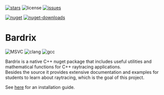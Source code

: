 [![stars](https://img.shields.io/github/stars/bardobard/Bardrix.svg)](https://github.com/bardobard/Bardrix/stars)
![license](https://img.shields.io/github/license/Bardobard/Bardrix.svg)
[![issues](https://img.shields.io/github/issues/bardobard/Bardrix.svg)](https://github.com/bardobard/Bardrix/issues)

[![nuget](https://img.shields.io/nuget/v/Bardio.Bardrix.svg)](https://www.nuget.org/packages/Bardio.Bardrix/)
[![nuget-downloads](https://img.shields.io/nuget/dt/Bardio.Bardrix.svg)](https://www.nuget.org/packages/Bardio.Bardrix/)

# Bardrix

![MSVC](https://img.shields.io/github/actions/workflow/status/bardobard/bardrix/CMake-Build-And-Test-On-Multiple-Platforms.yml?branch=master&event=push&label=MSVC)
![clang](https://img.shields.io/github/actions/workflow/status/bardobard/bardrix/CMake-Build-And-Test-On-Multiple-Platforms.yml?branch=master&event=push&label=clang)
![gcc](https://img.shields.io/github/actions/workflow/status/bardobard/bardrix/CMake-Build-And-Test-On-Multiple-Platforms.yml?branch=master&event=push&label=gcc)

Bardrix is a native C++ nuget package that includes useful utilities and mathematical functions for C++ raytracing
applications. \
Besides the source it provides extensive documentation and examples for students to learn about raytracing, which is the
goal of this project.

See [here](Docs/Installation.md) for an installation guide.
